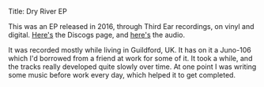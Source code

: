 Title: Dry River EP

This was an EP released in 2016, through Third Ear recordings, on vinyl and
digital.  [Here's](https://www.discogs.com/Ged-Dry-River/release/9041283) the Discogs
page, and
[here's](https://soundcloud.com/third-ear-recordings/sets/ged-dry-river-ep) the
audio.

It was recorded mostly while living in Guildford, UK. It has on it a Juno-106
which I'd borrowed from a friend at work for some of it. It took a while, and
the tracks really developed quite slowly over time. At one point I was writing
some music before work every day, which helped it to get completed.
